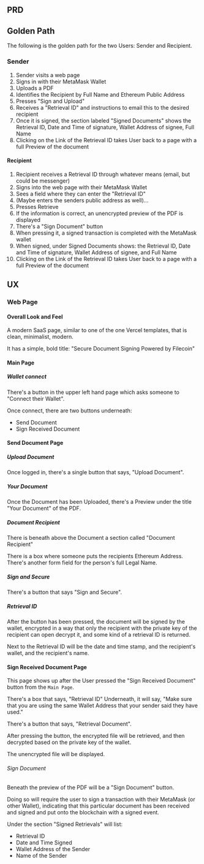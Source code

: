 ## PRD

## Golden Path
The following is the golden path for the two Users: Sender and Recipient.
### Sender
1. Sender visits a web page
2. Signs in with their MetaMask Wallet
3. Uploads a PDF
4. Identifies the Recipient by Full Name and Ethereum Public Address
5. Presses "Sign and Upload"
6. Receives a "Retrieval ID" and instructions to email this to the desired recipient
7. Once it is signed, the section labeled "Signed Documents" shows the Retrieval ID, Date and Time of signature, Wallet Address of signee, Full Name
8. Clicking on the Link of the Retrieval ID takes User back to a page with a full Preview of the document

#### Recipient
1. Recipient receives a Retrieval ID through whatever means (email, but could be messenger)
2. Signs into the web page with their MetaMask Wallet
3. Sees a field where they can enter the "Retrieval ID"
4. (Maybe enters the senders public address as well)...
5. Presses Retrieve
6. If the information is correct, an unencrypted preview of the PDF is displayed
7. There's a "Sign Document" button
8. When pressing it, a signed transaction is completed with the MetaMask wallet
9. When signed, under Signed Documents shows: the Retrieval ID, Date and Time of signature, Wallet Address of signee, and Full Name
10. Clicking on the Link of the Retrieval ID takes User back to a page with a full Preview of the document


## UX
### Web Page
#### Overall Look and Feel
A modern SaaS page, similar to one of the one Vercel templates, that is clean, minimalist, modern.

It has a simple, bold title: "Secure Document Signing Powered by Filecoin"

#### Main Page
##### Wallet connect
There's a button in the upper left hand page which asks someone to "Connect their Wallet".

Once connect, there are two buttons underneath:
- Send Document
- Sign Received Document

#### Send Document Page

##### Upload Document
Once logged in, there's a single button that says, "Upload Document".

##### Your Document
Once the Document has been Uploaded, there's a Preview under the title "Your Document" of the PDF.

##### Document Recipient
There is beneath above the Document a section called "Document Recipient"

There is a box where someone puts the recipients Ethereum Address.
There's another form field for the person's full Legal Name.

##### Sign and Secure
There's a button that says "Sign and Secure".

##### Retrieval ID
After the button has been pressed, the document will be signed by the wallet, encrypted in a way that only the recipient with the private key of the recipient can open decrypt it, and some kind of a retrieval ID is returned.

Next to the Retrieval ID will be the date and time stamp, and the recipient's wallet, and the recipient's name.

#### Sign Received Document Page
This page shows up after the User pressed the "Sign Received Document" button from the `Main Page`.

There's a box that says, "Retrieval ID"
Underneath, it will say, "Make sure that you are using the same Wallet Address that your sender said they have used."

There's a button that says, "Retrieval Document".

After pressing the button, the encrypted file will be retrieved, and then decrypted based on the private key of the wallet.

The unencrypted file will be displayed.

###### Sign Document
Beneath the preview of the PDF will be a "Sign Document" button.

Doing so will require the user to sign a transaction with their MetaMask (or other Wallet), indicating that this particular document has been received and signed and put onto the blockchain with a signed event.

Under the section "Signed Retrievals" will list:
- Retrieval ID
- Date and Time Signed
- Wallet Address of the Sender
- Name of the Sender


